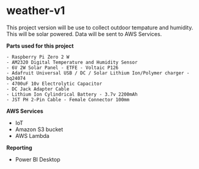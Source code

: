 # weather-v1
This project version will be use to collect outdoor tempature and humidity. This will be solar powered. Data will be sent to AWS Services.


**Parts used for this project**

    - Raspberry Pi Zero 2 W
    - AM2320 Digital Temperature and Humidity Sensor
    - 6V 2W Solar Panel - ETFE - Voltaic P126
    - Adafruit Universal USB / DC / Solar Lithium Ion/Polymer charger - bq24074
    - 4700uF 10v Electrolytic Capacitor
    - DC Jack Adapter Cable
    - Lithium Ion Cylindrical Battery - 3.7v 2200mAh
    - JST PH 2-Pin Cable - Female Connector 100mm

**AWS Services**
   - IoT
   - Amazon S3 bucket
   - AWS Lambda

**Reporting**
  - Power BI Desktop

